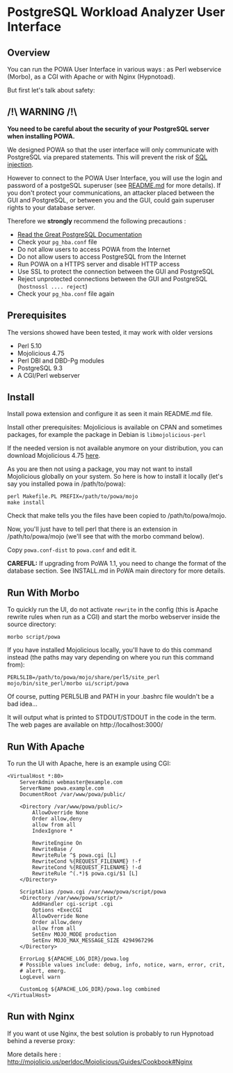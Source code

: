 PostgreSQL Workload Analyzer User Interface
============================================

Overview
--------

You can run the POWA User Interface in various ways : as Perl webservice (Morbo), as a CGI with Apache or with Nginx (Hypnotoad).

But first let's talk about safety:

/!\ WARNING /!\
-------------------------

__You need to be careful about the security of your PostgreSQL server when installing POWA.__

We designed POWA so that the user interface will only communicate with PostgreSQL via prepared statements. This will prevent the risk of [SQL injection](http://xkcd.com/327/).

However to connect to the POWA User Interface, you will use the login and password of a postgeSQL superuser (see [README.md](https://github.com/dalibo/powa/blob/master/README.md) for more details). If you don't protect your communications, an attacker placed between the GUI and PostgreSQL, or between you and the GUI, could gain superuser rights to your database server.

Therefore we **strongly** recommend the following precautions :

* [Read the Great PostgreSQL Documentation](http://www.postgresql.org/docs/current/static/auth-pg-hba-conf.html)
* Check your ``pg_hba.conf`` file
* Do not allow users to access POWA from the Internet
* Do not allow users to access PostgreSQL from the Internet
* Run POWA on a HTTPS server and disable HTTP access
* Use SSL to protect the connection between the GUI and PostgreSQL
* Reject unprotected connections between the GUI and PostgreSQL (``hostnossl .... reject``)
* Check your ``pg_hba.conf`` file again


Prerequisites
-------------

The versions showed have been tested, it may work with older versions

* Perl 5.10
* Mojolicious 4.75
* Perl DBI and DBD-Pg modules
* PostgreSQL 9.3
* A CGI/Perl webserver

Install
-------

Install powa extension and configure it as seen it main README.md file.


Install other prerequisites: Mojolicious is available on CPAN and
sometimes packages, for example the package in Debian is
`libmojolicious-perl`

If the needed version is not available anymore on your distribution, you can
download Mojolicious 4.75 [here](http://backpan.perl.org/authors/id/S/SR/SRI/Mojolicious-4.75.tar.gz).

As you are then not using a package, you may not want to install Mojolicious globally on your system. So here is how to install it locally (let's say you installed powa in /path/to/powa):

    perl Makefile.PL PREFIX=/path/to/powa/mojo
    make install

Check that make tells you the files have been copied to /path/to/powa/mojo.

Now, you'll just have to tell perl that there is an extension in /path/to/powa/mojo (we'll see that with the morbo command below).

Copy `powa.conf-dist` to `powa.conf` and edit it.

**CAREFUL:** If upgrading from PoWA 1.1, you need to change the format of the
database section. See INSTALL.md in PoWA main directory for more details.

Run With Morbo
-------------------

To quickly run the UI, do not activate `rewrite` in the config (this
is Apache rewrite rules when run as a CGI) and start the morbo
webserver inside the source directory:

    morbo script/powa

If you have installed Mojolicious locally, you'll have to do this command instead (the paths may vary depending on where you run this command from):

    PERL5LIB=/path/to/powa/mojo/share/perl5/site_perl mojo/bin/site_perl/morbo ui/script/powa

Of course, putting PERL5LIB and PATH in your .bashrc file wouldn't be a bad idea...

It will output what is printed to STDOUT/STDOUT in the code in the
term. The web pages are available on http://localhost:3000/

Run With Apache
-------------------------------

To run the UI with Apache, here is an example using CGI:

    <VirtualHost *:80>
        ServerAdmin webmaster@example.com
        ServerName powa.example.com
        DocumentRoot /var/www/powa/public/

        <Directory /var/www/powa/public/>
            AllowOverride None
            Order allow,deny
            allow from all
            IndexIgnore *

            RewriteEngine On
            RewriteBase /
            RewriteRule ^$ powa.cgi [L]
            RewriteCond %{REQUEST_FILENAME} !-f
            RewriteCond %{REQUEST_FILENAME} !-d
            RewriteRule ^(.*)$ powa.cgi/$1 [L]
        </Directory>

        ScriptAlias /powa.cgi /var/www/powa/script/powa
        <Directory /var/www/powa/script/>
            AddHandler cgi-script .cgi
            Options +ExecCGI
            AllowOverride None
            Order allow,deny
            allow from all
            SetEnv MOJO_MODE production
            SetEnv MOJO_MAX_MESSAGE_SIZE 4294967296
        </Directory>

        ErrorLog ${APACHE_LOG_DIR}/powa.log
        # Possible values include: debug, info, notice, warn, error, crit,
        # alert, emerg.
        LogLevel warn

        CustomLog ${APACHE_LOG_DIR}/powa.log combined
    </VirtualHost>

Run with Nginx
-------------------

If you want ot use Nginx, the best solution is probably to run Hypnotoad behind a reverse proxy:

More details here : http://mojolicio.us/perldoc/Mojolicious/Guides/Cookbook#Nginx
